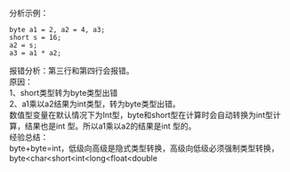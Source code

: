 分析示例：<br>
```
byte a1 = 2, a2 = 4, a3;
short s = 16;
a2 = s;
a3 = a1 * a2;
```
报错分析：第三行和第四行会报错。<br>
原因：<br>
1、short类型转为byte类型出错<br>
2、a1乘以a2结果为int类型，转为byte类型出错。<br>
数值型变量在默认情况下为Int型，byte和short型在计算时会自动转换为int型计算，结果也是int 型。所以a1乘以a2的结果是int 型的。<br>
经验总结：<br>
byte+byte=int，低级向高级是隐式类型转换，高级向低级必须强制类型转换，byte<char<short<int<long<float<double
